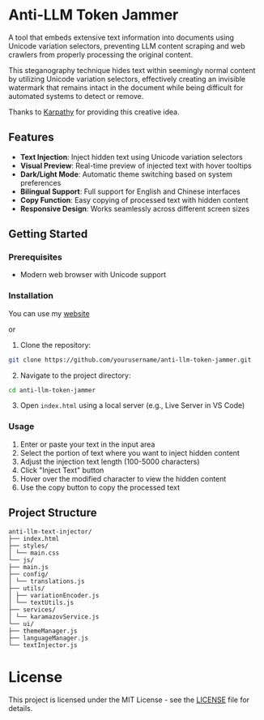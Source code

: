 # Anti-LLM Token Jammer

A tool that embeds extensive text information into documents using Unicode variation selectors, preventing LLM content scraping and web crawlers from properly processing the original content.

This steganography technique hides text within seemingly normal content by utilizing Unicode variation selectors, effectively creating an invisible watermark that remains intact in the document while being difficult for automated systems to detect or remove.

Thanks to [Karpathy](https://x.com/karpathy/status/1823418177197646104) for providing this creative idea.

## Features

- **Text Injection**: Inject hidden text using Unicode variation selectors
- **Visual Preview**: Real-time preview of injected text with hover tooltips
- **Dark/Light Mode**: Automatic theme switching based on system preferences
- **Bilingual Support**: Full support for English and Chinese interfaces
- **Copy Function**: Easy copying of processed text with hidden content
- **Responsive Design**: Works seamlessly across different screen sizes


## Getting Started

### Prerequisites

- Modern web browser with Unicode support

### Installation

You can use my [website](https://9kgr1djslj.yourware.so/) 

or

1. Clone the repository:
```bash
git clone https://github.com/yourusername/anti-llm-token-jammer.git
```

2. Navigate to the project directory:
```bash
cd anti-llm-token-jammer
```

3. Open `index.html` using a local server (e.g., Live Server in VS Code)

### Usage

1. Enter or paste your text in the input area
2. Select the portion of text where you want to inject hidden content
3. Adjust the injection text length (100-5000 characters)
4. Click "Inject Text" button
5. Hover over the modified character to view the hidden content
6. Use the copy button to copy the processed text

## Project Structure

```
anti-llm-text-injector/
├── index.html
├── styles/
│ └── main.css
└── js/
├── main.js
├── config/
│ └── translations.js
├── utils/
│ ├── variationEncoder.js
│ └── textUtils.js
├── services/
│ └── karamazovService.js
└── ui/
├── themeManager.js
├── languageManager.js
└── textInjector.js

```
# License

This project is licensed under the MIT License - see the [LICENSE](LICENSE) file for details.
